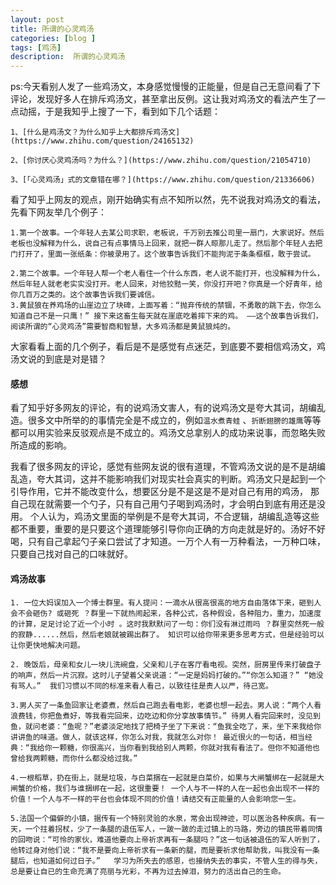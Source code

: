 ```yaml
---
layout: post
title: 所谓的心灵鸡汤
categories: [blog ]
tags: [鸡汤]
description:  所谓的心灵鸡汤
---
```


ps:今天看别人发了一些鸡汤文，本身感觉慢慢的正能量，但是自己无意间看了下评论，发现好多人在排斥鸡汤文，甚至拿出反例。这让我对鸡汤文的看法产生了一点动摇，于是我知乎上搜了一下，看到如下几个话题：
   
   	1、[什么是鸡汤文？为什么知乎上大都排斥鸡汤文](https://www.zhihu.com/question/24165132)
   	
   	2、[你讨厌心灵鸡汤吗？为什么？](https://www.zhihu.com/question/21054710)
   	
   	3、[「心灵鸡汤」式的文章错在哪？](https://www.zhihu.com/question/21336606)

看了知乎上网友的观点，刚开始确实有点不知所以然，先不说我对鸡汤文的看法， 先看下网友举几个例子：


	1.第一个故事。一个年轻人去某公司求职，老板说，千万别去推公司里一扇门，大家说好。然后老板也没解释为什么，说自己有点事情马上回来，就把一群人晾那儿走了。然后那个年轻人去把门打开了，里面一张纸条：你被录用了。这个故事告诉我们不能拘泥于条条框框，敢于尝试。
	
    2.第二个故事。一个年轻人帮一个老人看住一个什么东西，老人说不能打开，也没解释为什么，然后年轻人就老老实实没打开。老人回来，对他狡黠一笑，你没打开吧？你真是一个好青年，给你几百万之类的。这个故事告诉我们要诚信。
    3.黄鼠狼在养鸡场的山崖边立了块碑，上面写着：“抛弃传统的禁锢，不勇敢的跳下去，你怎么知道自己不是一只鹰！” 接下来这畜生每天就在崖底吃着摔下来的鸡。 ——这个故事告诉我们，阅读所谓的“心灵鸡汤”需要智商和智慧，大多鸡汤都是黄鼠狼炖的。

大家看看上面的几个例子，看后是不是感觉有点迷茫，到底要不要相信鸡汤文，鸡汤文说的到底是对是错？

#### 感想
 看了知乎好多网友的评论，有的说鸡汤文害人，有的说鸡汤文是夸大其词，胡编乱造。很多文中所举的的事情完全是不成立的，例如`温水煮青蛙` 、`折断翅膀的雄鹰`等等都可以用实验来反驳观点是不成立的。鸡汤文总拿别人的成功来说事，而忽略失败所造成的影响。
 
 我看了很多网友的评论，感觉有些网友说的很有道理，不管鸡汤文说的是不是胡编乱造，夸大其词，这并不能影响我们对现实社会真实的判断。鸡汤文只是起到一个引导作用，它并不能改变什么，想要区分是不是这是不是对自己有用的鸡汤， 那自己现在就需要一个勺子，只有自己用勺子喝到鸡汤时，才会明白到底有用还是没用。
 个人认为，鸡汤文里面的举例是不是夸大其词，不合逻辑，胡编乱造等这些都不重要，重要的是只要这个道理能够引导你向正确的方向走就是好的。汤好不好喝，只有自己拿起勺子亲口尝试了才知道。一万个人有一万种看法，一万种口味，只要自己找对自己的口味就好。



#### 鸡汤故事

    1. 一位大妈误加入一个博士群里。有人提问：一滴水从很高很高的地方自由落体下来，砸到人会不会砸伤? 或砸死 ？群里一下就热闹起来，各种公式，各种假设，各种阻力，重力，加速度的计算，足足讨论了近一个小时 。这时我默默问了一句：你们没有淋过雨吗 ？群里突然死一般的寂静......然后，然后老娘就被踢出群了。 知识可以给你带来更多思考方式，但是经验可以让你更快地解决问题。
    
    2. 晚饭后，母亲和女儿一块儿洗碗盘，父亲和儿子在客厅看电视。突然，厨房里传来打破盘子的响声，然后一片沉寂。这时儿子望着父亲说道：“一定是妈妈打破的。”“你怎么知道？” “她没有骂人。”  我们习惯以不同的标准来看人看己，以致往往是责人以严，待己宽。
    
    3.男人买了一条鱼回家让老婆煮，然后自己跑去看电影，老婆也想一起去。男人说：“两个人看浪费钱，你把鱼煮好，等我看完回来，边吃边和你分享故事情节。” 待男人看完回来时，没见到鱼，就问老婆：“鱼呢？”老婆淡定地找了把椅子坐了下来说：“鱼我全吃了，来，坐下来我给你讲讲鱼的味道。做人，就该这样，你怎么对我，我就怎么对你！ 最近很火的一句话，相当经典：“我给你一颗糖，你很高兴，当你看到我给别人两颗，你就对我有看法了。但你不知道他也曾给我两颗糖，而你什么都没给过我。”
    
    4.一根稻草，扔在街上，就是垃圾，与白菜捆在一起就是白菜价，如果与大闸蟹绑在一起就是大闸蟹的价格，我们与谁捆绑在一起，这很重要！ 一个人与不一样的人在一起也会出现不一样的价值！一个人与不一样的平台也会体现不同的价值！请结交有正能量的人会影响您一生。
    
    5.法国一个偏僻的小镇，据传有一个特别灵验的水泉，常会出现神迹，可以医治各种疾病。有一天，一个拄着拐杖，少了一条腿的退伍军人，一跛一跛的走过镇上的马路，旁边的镇民带着同情的回吻说：“可怜的家伙，难道他要向上帝祈求再有一条腿吗？”这一句话被退伍的军人听到了，他转过身对他们说：“我不是要向上帝祈求有一条新的腿，而是要祈求他帮助我，叫我没有一条腿后，也知道如何过日子。”   学习为所失去的感恩，也接纳失去的事实，不管人生的得与失，总是要让自已的生命充满了亮丽与光彩，不再为过去掉泪，努力的活出自己的生命。
    




